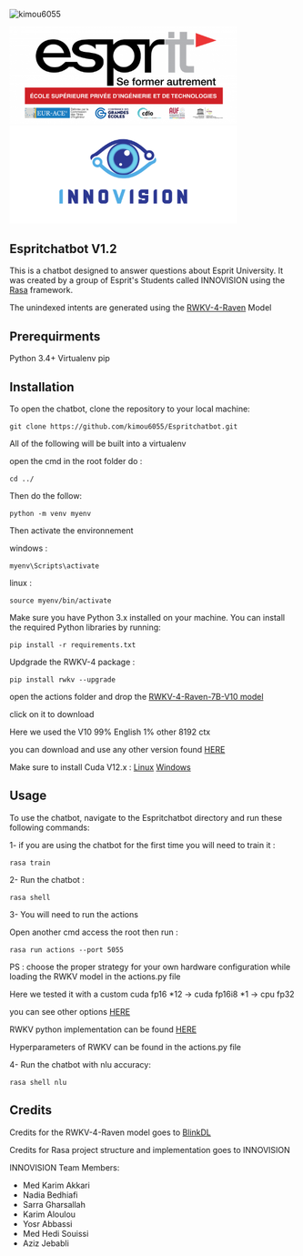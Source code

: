<img width='805' src="https://miro.medium.com/v2/resize:fit:1400/1*iGdFJTHMIG79N2HChWaooQ.gif" alt="kimou6055" /></a> 

<img width='400' src="./assets/esprit.png" alt="kimou6055" /></a> 
<img width='400' src="./assets/INNOVISION.png" alt="kimou6055" /></a> 

## Espritchatbot V1.2
This is a chatbot designed to answer questions about Esprit University. It was created by a group of Esprit's Students called INNOVISION using the [Rasa](https://rasa.com/) framework.

The unindexed intents are generated using the [RWKV-4-Raven](https://github.com/BlinkDL/RWKV-LM) Model

## Prerequirments
Python 3.4+
Virtualenv
pip

## Installation
To open the chatbot, clone the repository to your local machine:

```
git clone https://github.com/kimou6055/Espritchatbot.git
```
All of the following will be built into a virtualenv

open the cmd in the root folder
do : 
```
cd ../

```

Then do the follow:

```
python -m venv myenv
```

Then activate the environnement

windows : 
```
myenv\Scripts\activate
```


linux : 
```
source myenv/bin/activate
```
Make sure you have Python 3.x installed on your machine. You can install the required Python libraries by running:

```
pip install -r requirements.txt

```

Updgrade the RWKV-4 package : 
```
pip install rwkv --upgrade

```

open the actions folder and drop the [RWKV-4-Raven-7B-V10 model](https://cdn-lfs.huggingface.co/repos/41/55/4155c7aaff64e0f4b926df1a8fff201f8ee3653c39ba67b31e4973ae97828633/5c50ad861a16267ec45853bad106b6f6975c49f66e27fe2b01d555834be88492?response-content-disposition=attachment%3B+filename*%3DUTF-8%27%27RWKV-4-Raven-7B-v10-Eng99%2525-Other1%2525-20230418-ctx8192.pth%3B+filename%3D%22RWKV-4-Raven-7B-v10-Eng99%25-Other1%25-20230418-ctx8192.pth%22%3B&Expires=1682535932&Policy=eyJTdGF0ZW1lbnQiOlt7IlJlc291cmNlIjoiaHR0cHM6Ly9jZG4tbGZzLmh1Z2dpbmdmYWNlLmNvL3JlcG9zLzQxLzU1LzQxNTVjN2FhZmY2NGUwZjRiOTI2ZGYxYThmZmYyMDFmOGVlMzY1M2MzOWJhNjdiMzFlNDk3M2FlOTc4Mjg2MzMvNWM1MGFkODYxYTE2MjY3ZWM0NTg1M2JhZDEwNmI2ZjY5NzVjNDlmNjZlMjdmZTJiMDFkNTU1ODM0YmU4ODQ5Mj9yZXNwb25zZS1jb250ZW50LWRpc3Bvc2l0aW9uPSoiLCJDb25kaXRpb24iOnsiRGF0ZUxlc3NUaGFuIjp7IkFXUzpFcG9jaFRpbWUiOjE2ODI1MzU5MzJ9fX1dfQ__&Signature=BD4PrRn6wRLcbqCG4gOpsygpna~nDeCTxn8WjDGHn30sidsC6T59AkmX6U3hPlQgBQchOoPLn5WThOp-6-t2yk1SlFnlf6Q1YXIn5BDH6-vcgvAQJ-DU2nxjJO3E92WxwGsE1LjRZ39Pn~ma-VXjLwdij0WsdNAyNEcOvjVumhfVAJgZOsRvTM4Q0IqCfVLHgK1dSOYr9AG5YtbuPZWJrMWRf3Xr5MFWj4BNn8-1G-B~PlaO99I1YFPvL0RtrYnsdrFEvL~jViisgMLRnNYNudphOaI4d22xb~dKlNfTpRMIdT0ljpHjEPz74MJMFw77qWMkaVF1YppckkTxf0N7Lg__&Key-Pair-Id=KVTP0A1DKRTAX)

click on it to download

Here we used the V10 99% English 1% other 8192 ctx

you can download and use any other version found [HERE](https://huggingface.co/BlinkDL/rwkv-4-raven/tree/main)

Make sure to install Cuda V12.x : 
 [Linux](https://docs.nvidia.com/cuda/cuda-installation-guide-linux/)
 [Windows](https://docs.nvidia.com/cuda/cuda-installation-guide-microsoft-windows/)


## Usage
To use the chatbot, navigate to the Espritchatbot directory and run these following commands:

1- if you are using the chatbot for the first time you will need to train it :

```
rasa train
```

2- Run the chatbot :

```
rasa shell
```
3- You will need to  run the actions

Open another cmd access the root then run :
```
rasa run actions --port 5055
```
PS : choose the proper strategy for your own hardware configuration while loading the RWKV model in the actions.py file

Here we tested it with a custom cuda fp16 *12 -> cuda fp16i8 *1 -> cpu fp32 

you can see other options [HERE](https://github.com/BlinkDL/ChatRWKV/blob/main/ChatRWKV-strategy.png)

RWKV python implementation can be found [HERE](https://pypi.org/project/rwkv/)

Hyperparameters of RWKV can be found in the actions.py file

4- Run the chatbot with nlu accuracy:

```
rasa shell nlu
```



## Credits

 Credits for the RWKV-4-Raven model goes to [BlinkDL](RWKV-4-Raven)

 Credits for Rasa project structure and implementation goes to INNOVISION
 
 INNOVISION Team Members: 
 - Med Karim Akkari
 - Nadia Bedhiafi
 - Sarra Gharsallah
 - Karim Aloulou
 - Yosr Abbassi
 - Med Hedi Souissi
 - Aziz Jebabli
